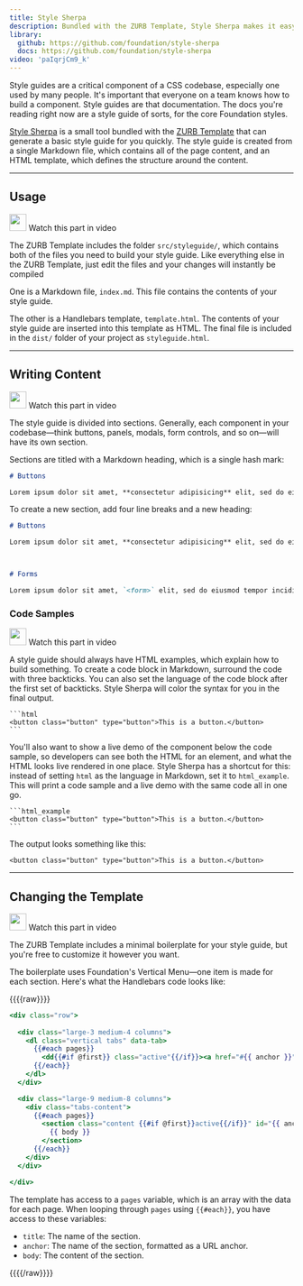 ```yaml
---
title: Style Sherpa
description: Bundled with the ZURB Template, Style Sherpa makes it easy to create a style guide for your codebase, with just two files.
library:
  github: https://github.com/foundation/style-sherpa
  docs: https://github.com/foundation/style-sherpa
video: 'paIqrjCm9_k'
---
```


Style guides are a critical component of a CSS codebase, especially one used by many people. It's important that everyone on a team knows how to build a component. Style guides are that documentation. The docs you're reading right now are a style guide of sorts, for the core Foundation styles.

[Style Sherpa](https://github.com/foundation/style-sherpa) is a small tool bundled with the [ZURB Template](starter-projects.html#zurb-template) that can generate a basic style guide for you quickly. The style guide is created from a single Markdown file, which contains all of the page content, and an HTML template, which defines the structure around the content.

---

## Usage

<p>
  <a class="" data-open-video="1:43"><img src="{{root}}assets/img/icons/watch-video-icon.svg" class="video-icon" height="30" width="30" alt=""> Watch this part in video</a>
</p>

The ZURB Template includes the folder `src/styleguide/`, which contains both of the files you need to build your style guide. Like everything else in the ZURB Template, just edit the files and your changes will instantly be compiled

One is a Markdown file, `index.md`. This file contains the contents of your style guide.

The other is a Handlebars template, `template.html`. The contents of your style guide are inserted into this template as HTML. The final file is included in the `dist/` folder of your project as `styleguide.html`.

---

## Writing Content

<p>
  <a class="" data-open-video="5:09"><img src="{{root}}assets/img/icons/watch-video-icon.svg" class="video-icon" height="30" width="30" alt=""> Watch this part in video</a>
</p>

The style guide is divided into sections. Generally, each component in your codebase&mdash;think buttons, panels, modals, form controls, and so on&mdash;will have its own section.

Sections are titled with a Markdown heading, which is a single hash mark:

```markdown
# Buttons

Lorem ipsum dolor sit amet, **consectetur adipisicing** elit, sed do eiusmod tempor incididunt ut labore et dolore magna aliqua.
```

To create a new section, add four line breaks and a new heading:

```markdown
# Buttons

Lorem ipsum dolor sit amet, **consectetur adipisicing** elit, sed do eiusmod tempor incididunt ut labore et dolore magna aliqua.



# Forms

Lorem ipsum dolor sit amet, `<form>` elit, sed do eiusmod tempor incididunt ut labore et dolore magna aliqua.
```

### Code Samples

<p>
  <a class="" data-open-video="6:28"><img src="{{root}}assets/img/icons/watch-video-icon.svg" class="video-icon" height="30" width="30" alt=""> Watch this part in video</a>
</p>

A style guide should always have HTML examples, which explain how to build something. To create a code block in Markdown, surround the code with three backticks. You can also set the language of the code block after the first set of backticks. Style Sherpa will color the syntax for you in the final output.

    ```html
    <button class="button" type="button">This is a button.</button>
    ```

You'll also want to show a live demo of the component below the code sample, so developers can see both the HTML for an element, and what the HTML looks live rendered in one place. Style Sherpa has a shortcut for this: instead of setting `html` as the language in Markdown, set it to `html_example`. This will print a code sample and a live demo with the same code all in one go.

    ```html_example
    <button class="button" type="button">This is a button.</button>
    ```

The output looks something like this:

```html_example
<button class="button" type="button">This is a button.</button>
```

---

## Changing the Template

<p>
  <a class="" data-open-video="3:32"><img src="{{root}}assets/img/icons/watch-video-icon.svg" class="video-icon" height="30" width="30" alt=""> Watch this part in video</a>
</p>

The ZURB Template includes a minimal boilerplate for your style guide, but you're free to customize it however you want.

The boilerplate uses Foundation's Vertical Menu&mdash;one item is made for each section. Here's what the Handlebars code looks like:

{{{{raw}}}}
```handlebars
<div class="row">
      
  <div class="large-3 medium-4 columns">
    <dl class="vertical tabs" data-tab>
      {{#each pages}}
        <dd{{#if @first}} class="active"{{/if}}><a href="#{{ anchor }}">{{ title }}</a></dd>
      {{/each}}
    </dl>
  </div>

  <div class="large-9 medium-8 columns">
    <div class="tabs-content">
      {{#each pages}}
        <section class="content {{#if @first}}active{{/if}}" id="{{ anchor }}">
          {{ body }}
        </section>
      {{/each}}
    </div>
  </div>

</div>
```

The template has access to a `pages` variable, which is an array with the data for each page. When looping through `pages` using `{{#each}}`, you have access to these variables:

- `title`: The name of the section.
- `anchor`: The name of the section, formatted as a URL anchor.
- `body`: The content of the section.

{{{{/raw}}}}
